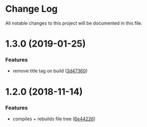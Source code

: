 # Change Log

All notable changes to this project will be documented in this file.

<a name="1.3.0"></a>
# 1.3.0 (2019-01-25)


### Features

* remove title tag on build ([3d47360](https://github.com/SUI-Components/sui/commit/3d47360))



<a name="1.2.0"></a>
# 1.2.0 (2018-11-14)


### Features

* compiles + rebuilds file tree ([6e44226](https://github.com/SUI-Components/sui/commit/6e44226))



